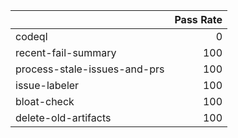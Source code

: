 |                              |   Pass Rate |
|:-----------------------------|------------:|
| codeql                       |           0 |
| recent-fail-summary          |         100 |
| process-stale-issues-and-prs |         100 |
| issue-labeler                |         100 |
| bloat-check                  |         100 |
| delete-old-artifacts         |         100 |